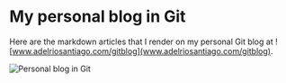 # My personal blog in Git

Here are the markdown articles that I render on my personal Git blog at ![www.adelriosantiago.com/gitblog](www.adelriosantiago.com/gitblog).

![Personal blog in Git](http://www.adelriosantiago.com/articles/introducing-gitblog/images/gitblog.png)
